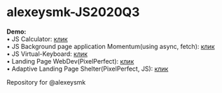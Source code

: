 # alexeysmk-JS2020Q3

**Demo:**  
• JS Calculator: [клик](https://alexeysmk.github.io/RS-School-Projects/Task-1.-Calculator)  
• JS Background page application Momentum(using async, fetch): [клик](https://alexeysmk.github.io/RS-School-Projects/Task-2.-Momentum)  
• JS Virtual-Keyboard: [клик](https://alexeysmk.github.io/RS-School-Projects/Task-3.-Virtual-Keyboard)  
• Landing Page WebDev(PixelPerfect): [клик](https://alexeysmk.github.io/RS-School-Projects/webdev)  
• Adaptive Landing Page Shelter(PixelPerfect, JS):  [клик](https://alexeysmk.github.io/RS-School-Projects/shelter)  

Repository for @alexeysmk


